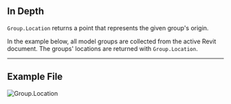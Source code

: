 ## In Depth
`Group.Location` returns a point that represents the given group's origin.

In the example below, all model groups are collected from the active Revit document. The groups' locations are returned with `Group.Location`.

___
## Example File

![Group.Location](./Revit.Elements.Group.Location_img.jpg)
